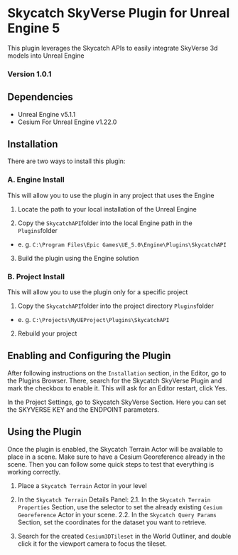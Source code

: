 # Skycatch SkyVerse Plugin for Unreal Engine 5

This plugin leverages the Skycatch APIs to easily integrate SkyVerse 3d models into Unreal Engine

### Version 1.0.1

## Dependencies

- Unreal Engine v5.1.1
- Cesium For Unreal Engine v1.22.0

## Installation

There are two ways to install this plugin:

### A. Engine Install

This will allow you to use the plugin in any project that uses the Engine

1. Locate the path to your local installation of the Unreal Engine

2. Copy the `SkycatchAPI`folder into the local Engine path in the `Plugins`folder

- e. g. `C:\Program Files\Epic Games\UE_5.0\Engine\Plugins\SkycatchAPI`

3. Build the plugin using the Engine solution

### B. Project Install

This will allow you to use the plugin only for a specific project

1. Copy the `SkycatchAPI`folder into the project directory `Plugins`folder

- e. g. `C:\Projects\MyUEProject\Plugins\SkycatchAPI`

2. Rebuild your project


## Enabling and Configuring the Plugin

After following instructions on the `Installation` section, in the Editor, go to the Plugins Browser. There, search for the Skycatch SkyVerse Plugin and mark the checkbox to enable it. This will ask for an Editor restart, click Yes.

In the Project Settings, go to Skycatch SkyVerse Section. Here you can set the SKYVERSE KEY and the ENDPOINT parameters.

## Using the Plugin

Once the plugin is enabled, the Skycatch Terrain Actor will be available to place in a scene. Make sure to have a Cesium Georeference already in the scene. Then you can follow some quick steps to test that everything is working correctly.

1. Place a `Skycatch Terrain` Actor in your level
2. In the `Skycatch Terrain` Details Panel:
2.1. In the `Skycatch Terrain Properties` Section, use the selector to set the already existing `Cesium Georeference` Actor in your scene.
2.2. In the `Skycatch Query Params` Section, set the coordinates for the dataset you want to retrieve.

3. Search for the created `Cesium3DTileset` in the World Outliner, and double click it for the viewport camera to focus the tileset.
